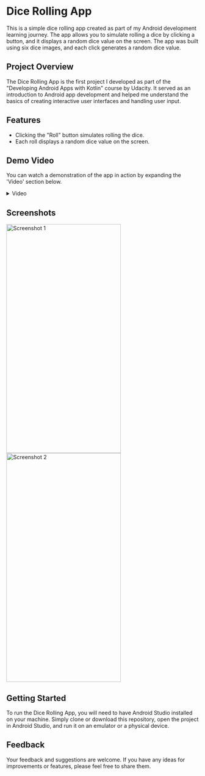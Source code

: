 # Dice Rolling App

This is a simple dice rolling app created as part of my Android development learning journey. The app allows you to simulate rolling a dice by clicking a button, and it displays a random dice value on the screen. The app was built using six dice images, and each click generates a random dice value.

## Project Overview
The Dice Rolling App is the first project I developed as part of the "Developing Android Apps with Kotlin" course by Udacity. It served as an introduction to Android app development and helped me understand the basics of creating interactive user interfaces and handling user input.

## Features
- Clicking the "Roll" button simulates rolling the dice.
- Each roll displays a random dice value on the screen.

## Demo Video
You can watch a demonstration of the app in action by expanding the 'Video' section below.

<details>
<summary> Video</summary>  
https://github.com/RaphaelRat/android-native-learning/assets/89277770/44048df7-b798-4f54-94ec-0dbb22efc743
</details>

## Screenshots

<div>
  <img src="https://github.com/RaphaelRat/android-native-learning/assets/89277770/1e6ea69e-8d2c-4495-8b5e-c67d267d8046" alt="Screenshot 1" width="300" height="600" style="margin-right: 32px;">
  <img src="https://github.com/RaphaelRat/android-native-learning/assets/89277770/1a4aa80b-6ad1-4333-b86a-da99756f48df" alt="Screenshot 2" width="300" height="600">
</div> 


## Getting Started
To run the Dice Rolling App, you will need to have Android Studio installed on your machine. Simply clone or download this repository, open the project in Android Studio, and run it on an emulator or a physical device.

## Feedback
Your feedback and suggestions are welcome. If you have any ideas for improvements or features, please feel free to share them.

